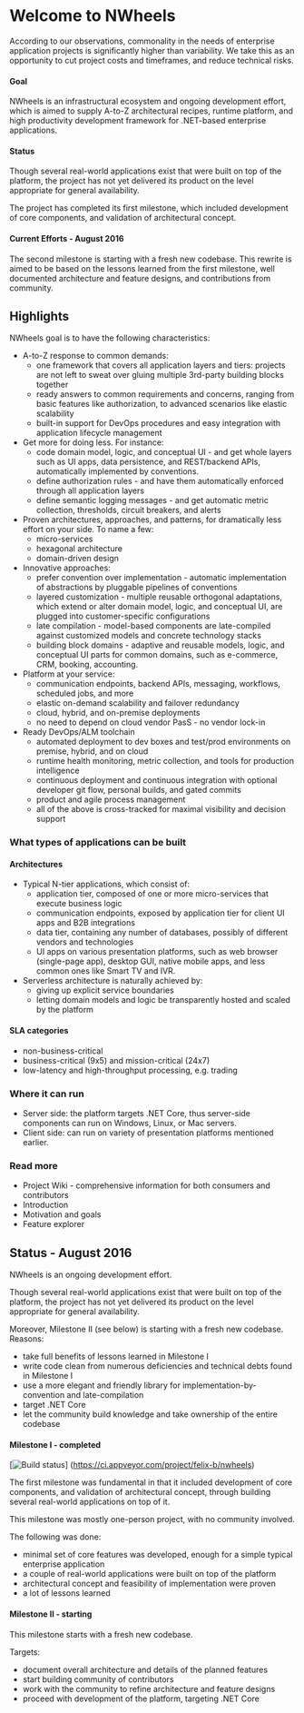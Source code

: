 Welcome to NWheels
=======

According to our observations, commonality in the needs of enterprise application projects is significantly higher than variability. We take this as an opportunity to cut project costs and timeframes, and reduce technical risks. 

#### Goal

NWheels is an infrastructural ecosystem and ongoing development effort, which is aimed to supply A-to-Z architectural recipes, runtime platform, and high productivity development framework for .NET-based enterprise applications. 

#### Status

Though several real-world applications exist that were built on top of the platform, the project has not yet delivered its product on the level appropriate for general availability. 

The project has completed its first milestone, which included development of core components, and validation of architectural concept.

#### Current Efforts - August 2016 

The second milestone is starting with a fresh new codebase. This rewrite is aimed to be based on the lessons learned from the first milestone, well documented architecture and feature designs, and contributions from community. 

## Highlights

NWheels goal is to have the following characteristics:

- A-to-Z response to common demands:
  - one framework that covers all application layers and tiers: projects are not left to sweat over gluing multiple 3rd-party building blocks together
  - ready answers to common requirements and concerns, ranging from basic features like authorization, to advanced scenarios like elastic scalability
  - built-in support for DevOps procedures and easy integration with application lifecycle management
- Get more for doing less. For instance: 
  - code domain model, logic, and conceptual UI - and get whole layers such as UI apps, data persistence, and REST/backend APIs, automatically implemented by conventions.
  - define authorization rules - and have them automatically enforced through all application layers
  - define semantic logging messages - and get automatic metric collection, thresholds, circuit breakers, and alerts
- Proven architectures, approaches, and patterns, for dramatically less effort on your side. To name a few:
  - micro-services
  - hexagonal architecture 
  - domain-driven design 
- Innovative approaches:
  - prefer convention over implementation - automatic implementation of abstractions by pluggable pipelines of conventions
  - layered customization - multiple reusable orthogonal adaptations, which extend or alter domain model, logic, and conceptual UI, are plugged into customer-specific configurations
  - late compilation - model-based components are late-compiled against customized models and concrete technology stacks
  - building block domains - adaptive and reusable models, logic, and conceptual UI parts for common domains, such as e-commerce, CRM, booking, accounting.
- Platform at your service:
  - communication endpoints, backend APIs, messaging, workflows, scheduled jobs, and more
  - elastic on-demand scalability and failover redundancy
  - cloud, hybrid, and on-premise deployments
  - no need to depend on cloud vendor PasS - no vendor lock-in
- Ready DevOps/ALM toolchain
  - automated deployment to dev boxes and test/prod environments on premise, hybrid, and on cloud
  - runtime health monitoring, metric collection, and tools for production intelligence
  - continuous deployment and continuous integration with optional developer git flow, personal builds, and gated commits
  - product and agile process management
  - all of the above is cross-tracked for maximal visibility and decision support

### What types of applications can be built

#### Architectures

- Typical N-tier applications, which consist of:
  - application tier, composed of one or more micro-services that execute business logic
  - communication endpoints, exposed by application tier for client UI apps and B2B integrations
  - data tier, containing any number of databases, possibly of different vendors and technologies
  - UI apps on various presentation platforms, such as web browser (single-page app), desktop GUI, native mobile apps, and less common ones like Smart TV and IVR. 
- Serverless architecture is naturally achieved by:
  - giving up explicit service boundaries
  - letting domain models and logic be transparently hosted and scaled by the platform

#### SLA categories
  
- non-business-critical
- business-critical (9x5) and mission-critical (24x7)
- low-latency and high-throughput processing, e.g. trading
  
### Where it can run 

- Server side: the platform targets .NET Core, thus server-side components can run on Windows, Linux, or Mac servers.
- Client side: can run on variety of presentation platforms mentioned earlier.
 
### Read more

- Project Wiki - comprehensive information for both consumers and contributors
- Introduction
- Motivation and goals
- Feature explorer 

## Status - August 2016

NWheels is an ongoing development effort. 

Though several real-world applications exist that were built on top of the platform, the project has not yet delivered its product on the level appropriate for general availability. 

Moreover, Milestone II (see below) is starting with a fresh new codebase. Reasons:

- take full benefits of lessons learned in Milestone I
- write code clean from numerous deficiencies and technical debts found in Milestone I
- use a more elegant and friendly library for implementation-by-convention and late-compilation 
- target .NET Core
- let the community build knowledge and take ownership of the entire codebase

#### Milestone I - completed

[![Build status](https://ci.appveyor.com/api/projects/status/x0xcs9lfg4tee88s?svg=true)]
(https://ci.appveyor.com/project/felix-b/nwheels)

The first milestone was fundamental in that it included development of core components, and validation of architectural concept, through building several real-world applications on top of it.

This milestone was mostly one-person project, with no community involved. 

The following was done:
- minimal set of core features was developed, enough for a simple typical enterprise application 
- a couple of real-world applications were built on top of the platform
- architectural concept and feasibility of implementation were proven
- a lot of lessons learned

#### Milestone II - starting

This milestone starts with a fresh new codebase. 

Targets:
- document overall architecture and details of the planned features
- start building community of contributors
- work with the community to refine architecture and feature designs
- proceed with development of the platform, targeting .NET Core
